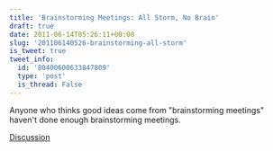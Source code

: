 ```yaml
---
title: 'Brainstorming Meetings: All Storm, No Brain'
draft: true
date: 2011-06-14T05:26:11+00:00
slug: '201106140526-brainstorming-all-storm'
is_tweet: true
tweet_info:
  id: '80400600633847809'
  type: 'post'
  is_thread: False
---
```




Anyone who thinks good ideas come from "brainstorming meetings" haven't done enough brainstorming meetings.

[Discussion](https://x.com/sytelus/status/80400600633847809)
